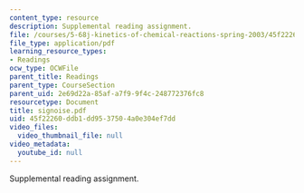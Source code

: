 ```yaml
---
content_type: resource
description: Supplemental reading assignment.
file: /courses/5-68j-kinetics-of-chemical-reactions-spring-2003/45f22260ddb1dd9537504a0e304ef7dd_signoise.pdf
file_type: application/pdf
learning_resource_types:
- Readings
ocw_type: OCWFile
parent_title: Readings
parent_type: CourseSection
parent_uid: 2e69d22a-85af-a7f9-9f4c-248772376fc8
resourcetype: Document
title: signoise.pdf
uid: 45f22260-ddb1-dd95-3750-4a0e304ef7dd
video_files:
  video_thumbnail_file: null
video_metadata:
  youtube_id: null
---
```

Supplemental reading assignment.

